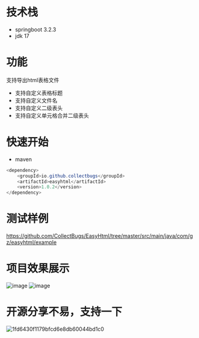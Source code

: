 # 技术栈
* springboot 3.2.3
* jdk 17
# 功能
支持导出html表格文件
* 支持自定义表格标题
* 支持自定义文件名
* 支持自定义二级表头
* 支持自定义单元格合并二级表头
# 快速开始
* maven
```java
<dependency>
    <groupId>io.github.collectbugs</groupId>
    <artifactId>easyhtml</artifactId>
    <version>1.0.2</version>
</dependency>
```
# 测试样例
https://github.com/CollectBugs/EasyHtml/tree/master/src/main/java/com/gz/easyhtml/example
# 项目效果展示
![image](https://github.com/CollectBugs/EasyHtml/assets/32507511/c8a93554-bebe-4568-ab1c-1baf2e0320aa)
![image](https://github.com/CollectBugs/EasyHtml/assets/32507511/e11d3ac0-0bef-4bc4-8709-fd0cf523193f)


# 开源分享不易，支持一下
![1fd6430f1179bfcd6e8db60044bd1c0](https://github.com/CollectBugs/EasyHtml/assets/32507511/86e04f8b-0400-49bc-9ea9-10a7839c5f7b)
